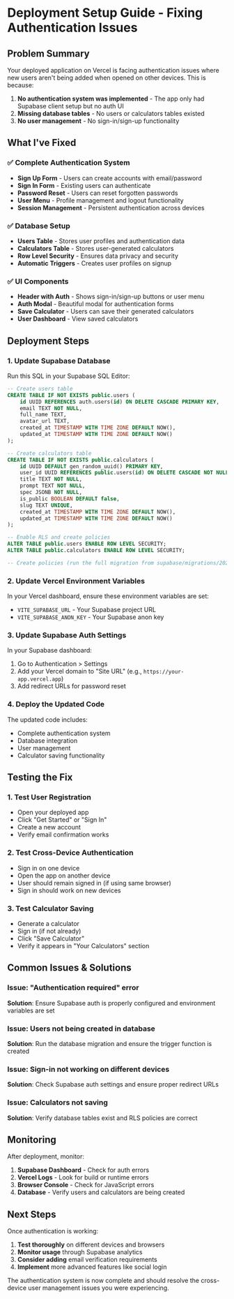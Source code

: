 # Deployment Setup Guide - Fixing Authentication Issues

## Problem Summary
Your deployed application on Vercel is facing authentication issues where new users aren't being added when opened on other devices. This is because:

1. **No authentication system was implemented** - The app only had Supabase client setup but no auth UI
2. **Missing database tables** - No users or calculators tables existed
3. **No user management** - No sign-in/sign-up functionality

## What I've Fixed

### ✅ Complete Authentication System
- **Sign Up Form** - Users can create accounts with email/password
- **Sign In Form** - Existing users can authenticate
- **Password Reset** - Users can reset forgotten passwords
- **User Menu** - Profile management and logout functionality
- **Session Management** - Persistent authentication across devices

### ✅ Database Setup
- **Users Table** - Stores user profiles and authentication data
- **Calculators Table** - Stores user-generated calculators
- **Row Level Security** - Ensures data privacy and security
- **Automatic Triggers** - Creates user profiles on signup

### ✅ UI Components
- **Header with Auth** - Shows sign-in/sign-up buttons or user menu
- **Auth Modal** - Beautiful modal for authentication forms
- **Save Calculator** - Users can save their generated calculators
- **User Dashboard** - View saved calculators

## Deployment Steps

### 1. Update Supabase Database
Run this SQL in your Supabase SQL Editor:

```sql
-- Create users table
CREATE TABLE IF NOT EXISTS public.users (
    id UUID REFERENCES auth.users(id) ON DELETE CASCADE PRIMARY KEY,
    email TEXT NOT NULL,
    full_name TEXT,
    avatar_url TEXT,
    created_at TIMESTAMP WITH TIME ZONE DEFAULT NOW(),
    updated_at TIMESTAMP WITH TIME ZONE DEFAULT NOW()
);

-- Create calculators table
CREATE TABLE IF NOT EXISTS public.calculators (
    id UUID DEFAULT gen_random_uuid() PRIMARY KEY,
    user_id UUID REFERENCES public.users(id) ON DELETE CASCADE NOT NULL,
    title TEXT NOT NULL,
    prompt TEXT NOT NULL,
    spec JSONB NOT NULL,
    is_public BOOLEAN DEFAULT false,
    slug TEXT UNIQUE,
    created_at TIMESTAMP WITH TIME ZONE DEFAULT NOW(),
    updated_at TIMESTAMP WITH TIME ZONE DEFAULT NOW()
);

-- Enable RLS and create policies
ALTER TABLE public.users ENABLE ROW LEVEL SECURITY;
ALTER TABLE public.calculators ENABLE ROW LEVEL SECURITY;

-- Create policies (run the full migration from supabase/migrations/20240101000000_create_tables.sql)
```

### 2. Update Vercel Environment Variables
In your Vercel dashboard, ensure these environment variables are set:
- `VITE_SUPABASE_URL` - Your Supabase project URL
- `VITE_SUPABASE_ANON_KEY` - Your Supabase anon key

### 3. Update Supabase Auth Settings
In your Supabase dashboard:
1. Go to Authentication > Settings
2. Add your Vercel domain to "Site URL" (e.g., `https://your-app.vercel.app`)
3. Add redirect URLs for password reset

### 4. Deploy the Updated Code
The updated code includes:
- Complete authentication system
- Database integration
- User management
- Calculator saving functionality

## Testing the Fix

### 1. Test User Registration
- Open your deployed app
- Click "Get Started" or "Sign In"
- Create a new account
- Verify email confirmation works

### 2. Test Cross-Device Authentication
- Sign in on one device
- Open the app on another device
- User should remain signed in (if using same browser)
- Sign in should work on new devices

### 3. Test Calculator Saving
- Generate a calculator
- Sign in (if not already)
- Click "Save Calculator"
- Verify it appears in "Your Calculators" section

## Common Issues & Solutions

### Issue: "Authentication required" error
**Solution**: Ensure Supabase auth is properly configured and environment variables are set

### Issue: Users not being created in database
**Solution**: Run the database migration and ensure the trigger function is created

### Issue: Sign-in not working on different devices
**Solution**: Check Supabase auth settings and ensure proper redirect URLs

### Issue: Calculators not saving
**Solution**: Verify database tables exist and RLS policies are correct

## Monitoring

After deployment, monitor:
1. **Supabase Dashboard** - Check for auth errors
2. **Vercel Logs** - Look for build or runtime errors
3. **Browser Console** - Check for JavaScript errors
4. **Database** - Verify users and calculators are being created

## Next Steps

Once authentication is working:
1. **Test thoroughly** on different devices and browsers
2. **Monitor usage** through Supabase analytics
3. **Consider adding** email verification requirements
4. **Implement** more advanced features like social login

The authentication system is now complete and should resolve the cross-device user management issues you were experiencing.


